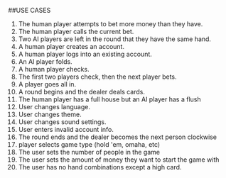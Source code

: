 ##USE CASES

1. The human player attempts to bet more money than they have. 
2. The human player calls the current bet.
3. Two AI players are left in the round that they have the same hand. 
4. A human player creates an account. 
5. A human player logs into an existing account.
6. An AI player folds.
7. A human player checks.
8. The first two players check, then the next player bets.
9. A player goes all in.
10. A round begins and the dealer deals cards.
11. The human player has a full house but an AI player has
    a flush
12. User changes language.
13. User changes theme.
14. User changes sound settings. 
15. User enters invalid account info.
16. The round ends and the dealer becomes the next person clockwise
17. player selects game type (hold 'em, omaha, etc)
18. The user sets the number of people in the game
19. The user sets the amount of money they want to start the game with
20. The user has no hand combinations except a high card.